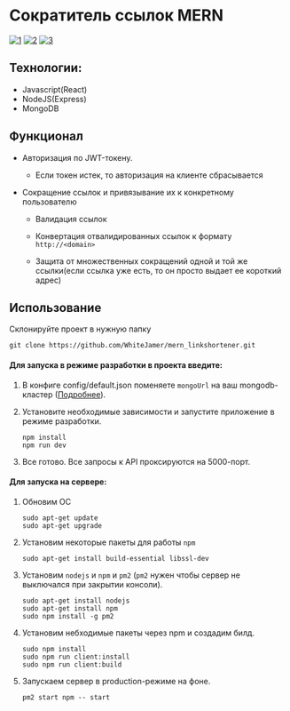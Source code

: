 # Сократитель ссылок MERN

<a href="https://ibb.co/rQRpY8h"><img src="https://i.ibb.co/rQRpY8h/1.jpg" alt="1" border="0" /></a>
<a href="https://ibb.co/2jYwM7S"><img src="https://i.ibb.co/2jYwM7S/2.jpg" alt="2" border="0" /></a>
<a href="https://ibb.co/grbsF7J"><img src="https://i.ibb.co/grbsF7J/3.jpg" alt="3" border="0" /></a>

## Технологии:
- Javascript(React)
- NodeJS(Express)
- MongoDB

## Функционал
- Авторизация по JWT-токену.
  - Если токен истек, то авторизация на клиенте сбрасывается
  
- Сокращение ссылок и привязывание их к конкретному пользователю
  - Валидация ссылок
  - Конвертация отвалидированных ссылок к формату `http://<domain>`
  
  - Защита от множественных сокращений одной и той же ссылки(если ссылка уже есть, то он просто выдает ее короткий адрес)

## Использование
Склонируйте проект в нужную папку 

```
git clone https://github.com/WhiteJamer/mern_linkshortener.git
```


#### Для запуска в режиме разработки в проекта введите:

1. В конфиге config/default.json поменяете `mongoUrl` на ваш mongodb-кластер
([Подробнее](https://code.tutsplus.com/ru/tutorials/create-a-database-cluster-in-the-cloud-with-mongodb-atlas--cms-31840)).

2. Установите необходимые зависимости и запустите приложение в режиме разработки.
    ````
   npm install
   npm run dev
    ````

3. Все готово. Все запросы к API проксируются на 5000-порт.

#### Для запуска на сервере:

1. Обновим OC
    ```
    sudo apt-get update
    sudo apt-get upgrade
    ```

2. Установим некоторые пакеты для работы `npm`
    ```
    sudo apt-get install build-essential libssl-dev
    ```

3. Установим `nodejs` и `npm` и `pm2`
    (`pm2` нужен чтобы сервер не выключался при закрытии консоли).
    
    ```
    sudo apt-get install nodejs
    sudo apt-get install npm
    sudo npm install -g pm2
    ```

4. Установим небходимые пакеты через npm и создадим билд.
    ```
    sudo npm install
    sudo npm run client:install
    sudo npm run client:build
    ```

5. Запускаем сервер в production-режиме на фоне.
    ```
    pm2 start npm -- start  
    ```
